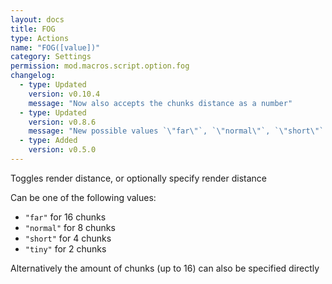```yaml
---
layout: docs
title: FOG
type: Actions
name: "FOG([value])"
category: Settings
permission: mod.macros.script.option.fog
changelog:
  - type: Updated
    version: v0.10.4
    message: "Now also accepts the chunks distance as a number"
  - type: Updated
    version: v0.8.6
    message: "New possible values `\"far\"`, `\"normal\"`, `\"short\"` and `\"tiny\"`"
  - type: Added
    version: v0.5.0
---
```

Toggles render distance, or optionally specify render distance

Can be one of the following values:

 * `"far"` for 16 chunks
 * `"normal"` for 8 chunks
 * `"short"` for 4 chunks
 * `"tiny"` for 2 chunks

Alternatively the amount of chunks (up to 16) can also be specified directly
